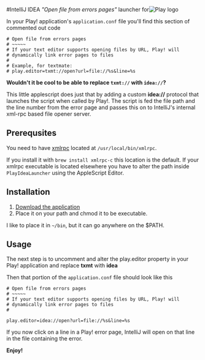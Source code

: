 #IntelliJ IDEA _"Open file from errors pages"_ launcher for<img src="https://github.com/downloads/torbjornvatn/PlayIdeaLauncher/play_logo.png" alt="Play logo" title="Play logo"/> 
            

In your Play! application's `application.conf` file you'll find this section of commented out code

    # Open file from errors pages 
    # ~~~~~ 
    # If your text editor supports opening files by URL, Play! will 
    # dynamically link error pages to files 
    # 
    # Example, for textmate: 
    # play.editor=txmt://open?url=file://%s&line=%s

**Wouldn't it be cool to be able to replace `txmt://` with `idea://`?** 

This little applescript does just that by adding a custom **idea://** protocol that launches the script
when called by Play!. The script is fed the file path and the line number from the error page and
passes this on to IntelliJ's internal xml-rpc based file opener server.

## Prerequsites

You need to have [xmlrpc](http://xmlrpc-c.sourceforge.net/) located at `/usr/local/bin/xmlrpc`. 

If you install it with `brew install xmlrpc-c` this location is the default. If your xmlrpc executable is located elsewhere you have to alter the path inside `PlayIdeaLauncher` using the AppleScript Editor.

## Installation

1. [Download the application](https://github.com/torbjornvatn/PlayIdeaLauncher/tree/master/PlayIdeaLauncher.app)
2. Place it on your path and chmod it to be executable.

I like to place it in `~/bin`, but it can go anywhere on the $PATH.

## Usage

The next step is to uncomment and alter the play.editor property in your Play! application and
replace **txmt** with **idea**

Then that portion of the `application.conf` file should look like this

    # Open file from errors pages 
    # ~~~~~ 
    # If your text editor supports opening files by URL, Play! will 
    # dynamically link error pages to files 
    # 
    
    play.editor=idea://open?url=file://%s&line=%s

If you now click on a line in a Play! error page, IntelliJ will open on that line in the file
containing the error. 

**Enjoy!**
